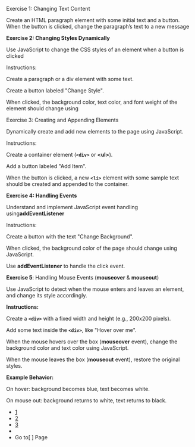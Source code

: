  Exercise 1: Changing Text Content

Create an HTML paragraph element with some initial text and a button. When the button is clicked, change the paragraph’s text to a new message

**Exercise 2: Changing Styles Dynamically**

Use JavaScript to change the CSS styles of an element when a button is clicked

Instructions:

Create a paragraph or a div element with some text.

Create a button labeled "Change Style".

When clicked, the background color, text color, and font weight of the element should change using

Exercise 3: Creating and Appending Elements

Dynamically create and add new elements to the page using JavaScript.

Instructions:

Create a container element (**`<div>`** or **<**ul**>**).

Add a button labeled "Add Item".

When the button is clicked, a new **`<li>`** element with some sample text should be created and appended to the container.

**Exercise 4: Handling Events**

Understand and implement JavaScript event handling using**addEventListener**

Instructions:

Create a button with the text "Change Background".

When clicked, the background color of the page should change using JavaScript.

Use **addEventListener** to handle the click event.

**Exercise 5**: Handling Mouse Events (**mouseover** & **mouseout**)

Use JavaScript to detect when the mouse enters and leaves an element, and change its style accordingly.

**Instructions:**

Create a **`<div>`** with a fixed width and height (e.g., 200x200 pixels).

Add some text inside the **`<div>`**, like "Hover over me".

When the mouse hovers over the box (**mouseover** event), change the background color and text color using JavaScript.

When the mouse leaves the box (**mouseout** event), restore the original styles.

**Example Behavior:**

On hover: background becomes blue, text becomes white.

On mouse out: background returns to white, text returns to black.

* [1]()
* [2]()
* [3]()
* 
* Go to[ ] Page
